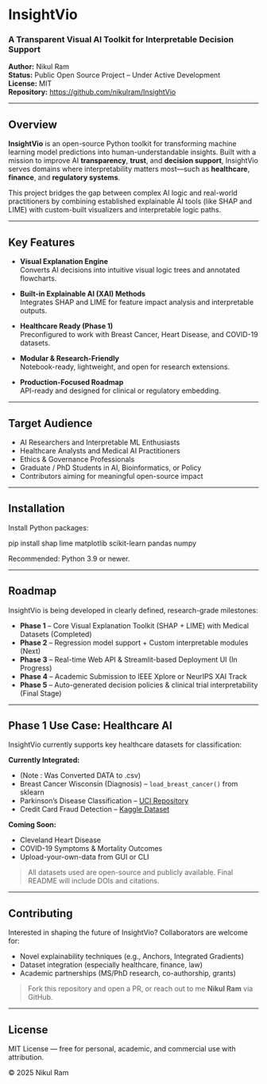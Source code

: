 # InsightVio

### A Transparent Visual AI Toolkit for Interpretable Decision Support

**Author:** Nikul Ram  
**Status:** Public Open Source Project – Under Active Development  
**License:** MIT  
**Repository:** https://github.com/nikulram/InsightVio

---

## Overview

**InsightVio** is an open-source Python toolkit for transforming machine learning model predictions into human-understandable insights. Built with a mission to improve AI **transparency**, **trust**, and **decision support**, InsightVio serves domains where interpretability matters most—such as **healthcare**, **finance**, and **regulatory systems**.

This project bridges the gap between complex AI logic and real-world practitioners by combining established explainable AI tools (like SHAP and LIME) with custom-built visualizers and interpretable logic paths.

---

## Key Features

- **Visual Explanation Engine**  
  Converts AI decisions into intuitive visual logic trees and annotated flowcharts.

- **Built-in Explainable AI (XAI) Methods**  
  Integrates SHAP and LIME for feature impact analysis and interpretable outputs.

- **Healthcare Ready (Phase 1)**  
  Preconfigured to work with Breast Cancer, Heart Disease, and COVID-19 datasets.

- **Modular & Research-Friendly**  
  Notebook-ready, lightweight, and open for research extensions.

- **Production-Focused Roadmap**  
  API-ready and designed for clinical or regulatory embedding.

---

## Target Audience

- AI Researchers and Interpretable ML Enthusiasts  
- Healthcare Analysts and Medical AI Practitioners  
- Ethics & Governance Professionals  
- Graduate / PhD Students in AI, Bioinformatics, or Policy  
- Contributors aiming for meaningful open-source impact

---

## Installation

Install Python packages:

pip install shap lime matplotlib scikit-learn pandas numpy


Recommended: Python 3.9 or newer.


---

## Roadmap

InsightVio is being developed in clearly defined, research-grade milestones:

- **Phase 1** – Core Visual Explanation Toolkit (SHAP + LIME) with Medical Datasets (Completed)
- **Phase 2** – Regression model support + Custom interpretable modules (Next)
- **Phase 3** – Real-time Web API & Streamlit-based Deployment UI (In Progress)
- **Phase 4** – Academic Submission to IEEE Xplore or NeurIPS XAI Track
- **Phase 5** – Auto-generated decision policies & clinical trial interpretability (Final Stage)

---

## Phase 1 Use Case: Healthcare AI

InsightVio currently supports key healthcare datasets for classification:

**Currently Integrated:**
- (Note : Was Converted DATA to .csv)
- Breast Cancer Wisconsin (Diagnosis) – `load_breast_cancer()` from sklearn
- Parkinson’s Disease Classification – [UCI Repository](https://archive.ics.uci.edu/ml/datasets/parkinsons)
- Credit Card Fraud Detection – [Kaggle Dataset](https://www.kaggle.com/datasets/mlg-ulb/creditcardfraud)

**Coming Soon:**
- Cleveland Heart Disease
- COVID-19 Symptoms & Mortality Outcomes
- Upload-your-own-data from GUI or CLI

> All datasets used are open-source and publicly available. Final README will include DOIs and citations.

---

## Contributing

Interested in shaping the future of InsightVio? Collaborators are welcome for:

- Novel explainability techniques (e.g., Anchors, Integrated Gradients)
- Dataset integration (especially healthcare, finance, law)
- Academic partnerships (MS/PhD research, co-authorship, grants)

> Fork this repository and open a PR, or reach out to me **Nikul Ram** via GitHub.

---

## License

MIT License — free for personal, academic, and commercial use with attribution.

© 2025 Nikul Ram

